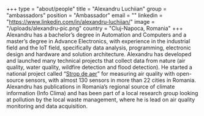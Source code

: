 +++
type = "about/people"
title = "Alexandru Luchiian"
group = "ambassadors"
position = "Ambassador"
email = ""
linkedin = "https://www.linkedin.com/in/alexandru-luchiian/"
image = "/uploads/alexandru-pic.png"
country = "Cluj-Napoca, Romania"
+++
Alexandru has a bachelor’s degree in Automation and Computers and a master’s degree in Advance Electronics, with experience in the industrial field and the IoT field, specifically data analysis, programming, electronic design and hardware and solution architecture. Alexandru has developed and launched many technical projects that collect data from nature (air quality, water quality, wildfire detection and flood detection). He started a national project called “[Strop de aer](https://stropdeaer.aqi.eco/ro)” for measuring air quality with open-source sensors, with almost 130 sensors in more than 22 cities in Romania. Alexandru has publications in Romania’s regional source of climate information (Info Clima) and has been part of a local research group looking at pollution by the local waste management, where he is lead on air quality monitoring and data acquisition.